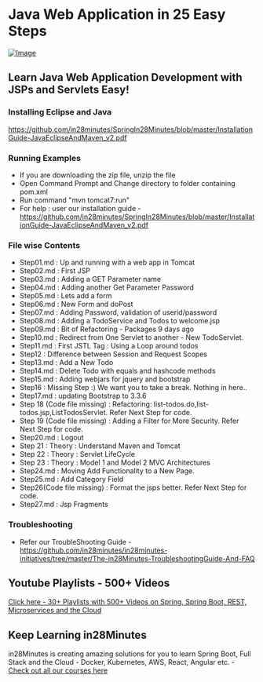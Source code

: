 # Java Web Application in 25 Easy Steps

[![Image](https://www.springboottutorial.com/images/Course-Java-Servlets-and-JSP-BuildJavaEEAppIn25Steps.png "Java Servlets and JSP - Build Java EE(JEE) app in 25 Steps")](https://www.udemy.com/course/learn-java-servlets-and-jsp-web-application-in-25-steps/)

## Learn Java Web Application Development with JSPs and Servlets Easy!

### Installing Eclipse and Java

https://github.com/in28minutes/SpringIn28Minutes/blob/master/InstallationGuide-JavaEclipseAndMaven_v2.pdf

### Running Examples
- If you are downloading the zip file, unzip the file
- Open Command Prompt and Change directory to folder containing pom.xml
- Run command "mvn tomcat7:run"
- For help : user our installation guide - https://github.com/in28minutes/SpringIn28Minutes/blob/master/InstallationGuide-JavaEclipseAndMaven_v2.pdf

### File wise Contents
- Step01.md :   Up and running with a web app in Tomcat
- Step02.md :	First JSP
- Step03.md :	Adding a GET Parameter name
- Step04.md :	Adding another Get Parameter Password
- Step05.md :   Lets add a form
- Step06.md :	New Form and doPost
- Step07.md :	Adding Password, validation of userid/password
- Step08.md :	Adding a TodoService and Todos to welcome.jsp
- Step09.md :	Bit of Refactoring - Packages	9 days ago
- Step10.md : Redirect from One Servlet to another - New TodoServlet.
- Step11.md	: First JSTL Tag : Using a Loop around todos	
- Step12    : Difference between Session and Request Scopes
- Step13.md	: Add a New Todo
- Step14.md	: Delete Todo with equals and hashcode methods
- Step15.md	: Adding webjars for jquery and bootstrap
- Step16    : Missing Step :) We want you to take a break. Nothing in here..
- Step17.md	: updating Bootstrap to 3.3.6
- Step 18 (Code file missing) : Refactoring: list-todos.do,list-todos.jsp,ListTodosServlet. Refer Next Step for code.
- Step 19 (Code file missing) : Adding a Filter for More Security. Refer Next Step for code.
- Step20.md	: Logout
- Step 21 : Theory : Understand Maven and Tomcat
- Step 22 : Theory : Servlet LifeCycle
- Step 23 : Theory : Model 1 and Model 2 MVC Architectures
- Step24.md   : Moving Add Functionality to a New Page.
- Step25.md   : Add Category Field
- Step26(Code file missing)    : Format the jsps better. Refer Next Step for code.
- Step27.md   : Jsp Fragments

### Troubleshooting
- Refer our TroubleShooting Guide - https://github.com/in28minutes/in28minutes-initiatives/tree/master/The-in28Minutes-TroubleshootingGuide-And-FAQ

## Youtube Playlists - 500+ Videos

[Click here - 30+ Playlists with 500+ Videos on Spring, Spring Boot, REST, Microservices and the Cloud](https://www.youtube.com/user/rithustutorials/playlists?view=1&sort=lad&flow=list)

## Keep Learning in28Minutes

in28Minutes is creating amazing solutions for you to learn Spring Boot, Full Stack and the Cloud - Docker, Kubernetes, AWS, React, Angular etc. - [Check out all our courses here](https://github.com/in28minutes/learn)

